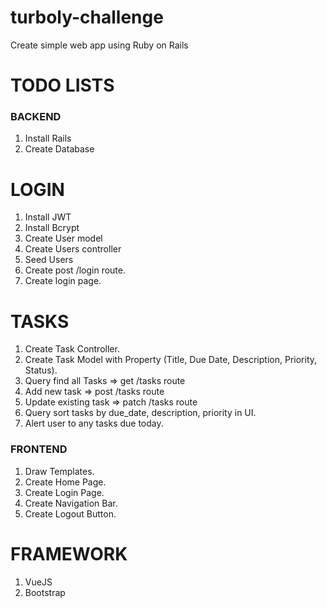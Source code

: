 # turboly-challenge
Create simple web app using Ruby on Rails

# TODO LISTS

### BACKEND

1. Install Rails
2. Create Database

# LOGIN
1. Install JWT
2. Install Bcrypt
3. Create User model
4. Create Users controller
5. Seed Users
6. Create post /login route.
7. Create login page.

# TASKS
1. Create Task Controller.
2. Create Task Model with Property (Title, Due Date, Description, Priority, Status).
3. Query find all Tasks => get /tasks route
4. Add new task => post /tasks route
5. Update existing task => patch /tasks route
6. Query sort tasks by due_date, description, priority in UI.
7. Alert user to any tasks due today.

### FRONTEND

1. Draw Templates.
2. Create Home Page.
3. Create Login Page.
4. Create Navigation Bar.
5. Create Logout Button.

# FRAMEWORK
1. VueJS
2. Bootstrap